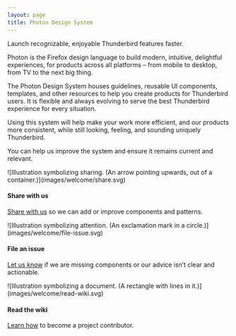 ```yaml
---
layout: page
title: Photon Design System
---
```


Launch recognizable, enjoyable Thunderbird features faster.

Photon is the Firefox design language to build modern, intuitive, delightful experiences, for products across all platforms – from mobile to desktop, from TV to the next big thing.

The Photon Design System houses guidelines, reusable UI components, templates, and other resources to help you create products for Thunderbird users. It is flexible and always evolving to serve the best Thunderbird experience for every situation.

Using this system will help make your work more efficient, and our products more consistent, while still looking, feeling, and sounding uniquely Thunderbird.

You can help us improve the system and ensure it remains current and relevant.

<div class="grid-3">

<div markdown="1">
  ![Illustration symbolizing sharing. (An arrow pointing upwards, out of a container.)](images/welcome/share.svg)

#### Share with us

  [Share with us](https://github.com/firefoxux/photon/issues) so we can add or improve components and patterns.
</div>

<div markdown="1">
  ![Illustration symbolizing attention. (An exclamation mark in a circle.)](images/welcome/file-issue.svg)

#### File an issue

  [Let us know](https://github.com/firefoxux/photon/issues) if we are missing components or our advice isn’t clear and actionable.
</div>

<div markdown="1">
  ![Illustration symbolizing a document. (A rectangle with lines in it.)](images/welcome/read-wiki.svg)

#### Read the wiki

  [Learn how](https://github.com/firefoxux/photon/wiki/Getting-Started) to become a project contributor.
</div>
</div>